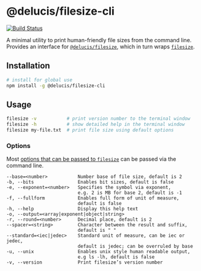 # @delucis/filesize-cli

[![Build Status](https://travis-ci.org/delucis/filesize-cli.svg?branch=master)](https://travis-ci.org/delucis/filesize-cli)

A minimal utility to print human-friendly file sizes from the command line. Provides an interface for [`@delucis/filesize`][9c3b46d7], which in turn wraps [`filesize`][cae92b29].

  [cae92b29]: https://www.npmjs.com/package/filesize "filesize package on npmjs.com"
  [9c3b46d7]: https://www.npmjs.com/package/@delucis/filesize "@delucis/filesize package on npmjs.com"



## Installation

```sh
# install for global use
npm install -g @delucis/filesize-cli
```



## Usage

```sh
filesize -v           # print version number to the terminal window
filesize -h           # show detailed help in the terminal window
filesize my-file.txt  # print file size using default options
```

### Options

Most [options that can be passed to `filesize`][19e57b62] can be passed via the command line.

  [19e57b62]: https://www.npmjs.com/package/filesize#optional-settings "filesize package documentation on npmjs.com"

```
--base=<number>           Number base of file size, default is 2
-b, --bits                Enables bit sizes, default is false
-e, --exponent=<number>   Specifies the symbol via exponent,
                          e.g. 2 is MB for base 2, default is -1
-f, --fullform            Enables full form of unit of measure,
                          default is false
-h, --help                Display this help text
-o, --output=<array|exponent|object|string>
-r, --round=<number>      Decimal place, default is 2
--spacer=<string>         Character between the result and suffix,
                          default is " "
--standard=<iec|jedec>    Standard unit of measure, can be iec or jedec,
                          default is jedec; can be overruled by base
-u, --unix                Enables unix style human readable output,
                          e.g ls -lh, default is false
-v, --version             Print filesize’s version number
```
